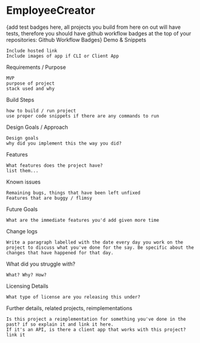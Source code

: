 # EmployeeCreator

{add test badges here, all projects you build from here on out will have tests, therefore you should have github workflow badges at the top of your repositories: Github Workflow Badges}
Demo & Snippets

    Include hosted link
    Include images of app if CLI or Client App

Requirements / Purpose

    MVP
    purpose of project
    stack used and why

Build Steps

    how to build / run project
    use proper code snippets if there are any commands to run

Design Goals / Approach

    Design goals
    why did you implement this the way you did?

Features

    What features does the project have?
    list them...

Known issues

    Remaining bugs, things that have been left unfixed
    Features that are buggy / flimsy

Future Goals

    What are the immediate features you'd add given more time

Change logs

    Write a paragraph labelled with the date every day you work on the project to discuss what you've done for the say. Be specific about the changes that have happened for that day.

What did you struggle with?

    What? Why? How?

Licensing Details

    What type of license are you releasing this under?

Further details, related projects, reimplementations

    Is this project a reimplementation for something you've done in the past? if so explain it and link it here.
    If it's an API, is there a client app that works with this project? link it
